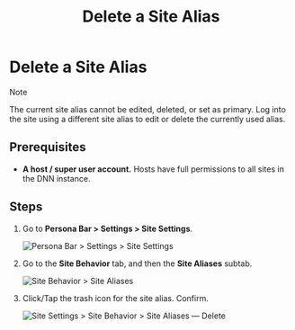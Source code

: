 ﻿---
uid: delete-site-alias
locale: en
title: Delete a Site Alias
dnnversion: 09.02.00
related-topics: configure-url-mapping-site-aliases,add-site-alias,edit-site-alias,change-primary-site-alias
---

# Delete a Site Alias

> [!Note] 
> The current site alias cannot be edited, deleted, or set as primary. Log into the site using a different site alias to edit or delete the currently used alias.

## Prerequisites

*   **A host / super user account.** Hosts have full permissions to all sites in the DNN instance.

## Steps

1.  Go to **Persona Bar \> Settings \> Site Settings**.
    
    ![Persona Bar > Settings > Site Settings](/images/scr-pbar-host-Settings-E91.png)
    
2.  Go to the **Site Behavior** tab, and then the **Site Aliases** subtab.
    
    ![Site Behavior > Site Aliases](/images/scr-pbtabs-host-Settings-SiteSettings-SiteBehavior-SiteAliases-E90.png)
    
3.  Click/Tap the trash icon for the site alias. Confirm.
    
      
    
    ![Site Settings > Site Behavior > Site Aliases — Delete](/images/scr-SiteSettings-SiteBehavior-SiteAliases-Delete-E90.png)
